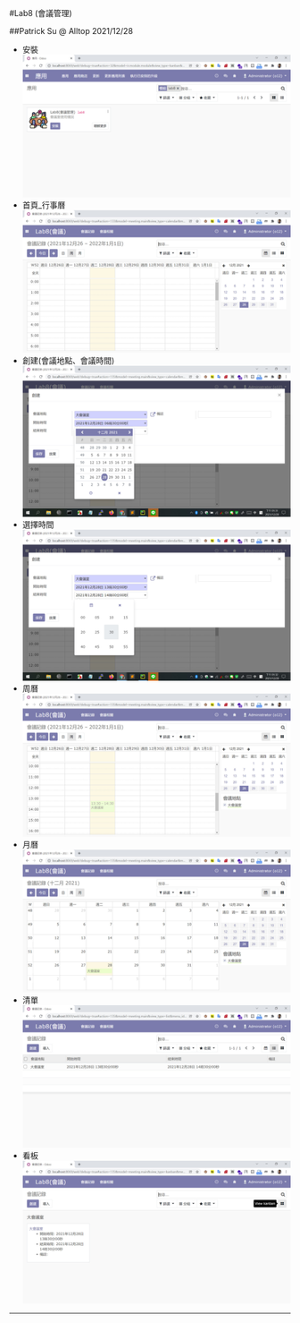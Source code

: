 #Lab8 (會議管理)

##Patrick Su @ Alltop 2021/12/28

* 安裝
![Demo1](https://github.com/afgnsu/odoo12-lab8/blob/main/01.jpg)
* 首頁_行事曆
![Demo2](https://github.com/afgnsu/odoo12-lab8/blob/main/02.jpg)
* 創建(會議地點、會議時間)
![Demo3](https://github.com/afgnsu/odoo12-lab8/blob/main/03.jpg)
* 選擇時間
![Demo4](https://github.com/afgnsu/odoo12-lab8/blob/main/04.jpg)
* 周曆
![Demo5](https://github.com/afgnsu/odoo12-lab8/blob/main/05.jpg)
* 月曆
![Demo6](https://github.com/afgnsu/odoo12-lab8/blob/main/06.jpg)
* 清單
![Demo7](https://github.com/afgnsu/odoo12-lab8/blob/main/07.jpg)
* 看板
![Demo8](https://github.com/afgnsu/odoo12-lab8/blob/main/08.jpg)
---